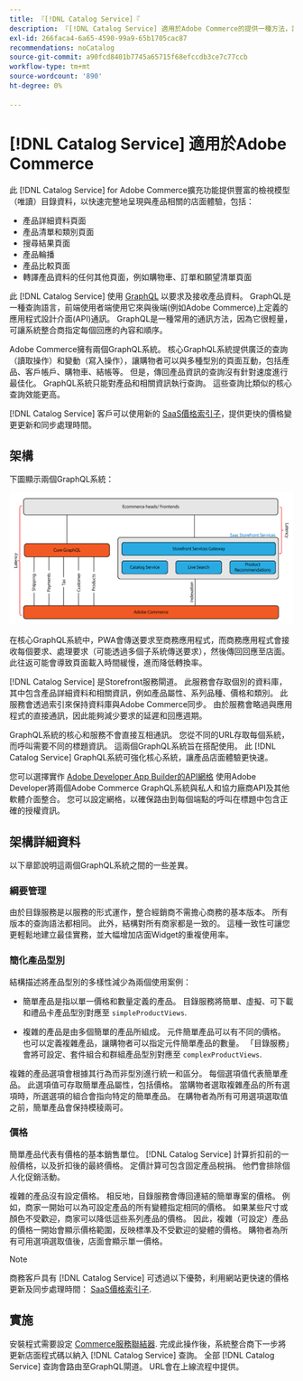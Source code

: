 ```yaml
---
title: 『[!DNL Catalog Service]『
description: 『[!DNL Catalog Service] 適用於Adobe Commerce的提供一種方法，讓您以比原生Adobe Commerce GraphQL查詢快得多的速度，擷取產品顯示頁面和產品清單頁面的內容。
exl-id: 266faca4-6a65-4590-99a9-65b1705cac87
recommendations: noCatalog
source-git-commit: a90fcd8401b7745a65715f68efccdb3ce7c77ccb
workflow-type: tm+mt
source-wordcount: '890'
ht-degree: 0%

---
```


# [!DNL Catalog Service] 適用於Adobe Commerce

此 [!DNL Catalog Service] for Adobe Commerce擴充功能提供豐富的檢視模型（唯讀）目錄資料，以快速完整地呈現與產品相關的店面體驗，包括：

* 產品詳細資料頁面
* 產品清單和類別頁面
* 搜尋結果頁面
* 產品輪播
* 產品比較頁面
* 轉譯產品資料的任何其他頁面，例如購物車、訂單和願望清單頁面

此 [!DNL Catalog Service] 使用 [GraphQL](https://graphql.org/) 以要求及接收產品資料。 GraphQL是一種查詢語言，前端使用者端使用它來與後端(例如Adobe Commerce)上定義的應用程式設計介面(API)通訊。 GraphQL是一種常用的通訊方法，因為它很輕量，可讓系統整合商指定每個回應的內容和順序。

Adobe Commerce擁有兩個GraphQL系統。 核心GraphQL系統提供廣泛的查詢（讀取操作）和變動（寫入操作），讓購物者可以與多種型別的頁面互動，包括產品、客戶帳戶、購物車、結帳等。 但是，傳回產品資訊的查詢沒有針對速度進行最佳化。 GraphQL系統只能對產品和相關資訊執行查詢。 這些查詢比類似的核心查詢效能更高。

[!DNL Catalog Service] 客戶可以使用新的 [SaaS價格索引子](../price-index/price-indexing.md)，提供更快的價格變更更新和同步處理時間。

## 架構

下圖顯示兩個GraphQL系統：

![目錄架構圖](assets/catalog-service-architecture.png)

在核心GraphQL系統中，PWA會傳送要求至商務應用程式，而商務應用程式會接收每個要求、處理要求（可能透過多個子系統傳送要求），然後傳回回應至店面。 此往返可能會導致頁面載入時間緩慢，進而降低轉換率。

[!DNL Catalog Service] 是Storefront服務閘道。 此服務會存取個別的資料庫，其中包含產品詳細資料和相關資訊，例如產品屬性、系列品種、價格和類別。 此服務會透過索引來保持資料庫與Adobe Commerce同步。
由於服務會略過與應用程式的直接通訊，因此能夠減少要求的延遲和回應週期。

GraphQL系統的核心和服務不會直接互相通訊。 您從不同的URL存取每個系統，而呼叫需要不同的標題資訊。 這兩個GraphQL系統旨在搭配使用。 此 [!DNL Catalog Service] GraphQL系統可強化核心系統，讓產品店面體驗更快速。

您可以選擇實作 [Adobe Developer App Builder的API網格](https://developer.adobe.com/graphql-mesh-gateway/) 使用Adobe Developer將兩個Adobe Commerce GraphQL系統與私人和協力廠商API及其他軟體介面整合。 您可以設定網格，以確保路由到每個端點的呼叫在標題中包含正確的授權資訊。

## 架構詳細資料

以下章節說明這兩個GraphQL系統之間的一些差異。

### 綱要管理

由於目錄服務是以服務的形式運作，整合經銷商不需擔心商務的基本版本。 所有版本的查詢語法都相同。 此外，結構對所有商家都是一致的。 這種一致性可讓您更輕鬆地建立最佳實務，並大幅增加店面Widget的重複使用率。

### 簡化產品型別

結構描述將產品型別的多樣性減少為兩個使用案例：

* 簡單產品是指以單一價格和數量定義的產品。 目錄服務將簡單、虛擬、可下載和禮品卡產品型別對應至 `simpleProductViews`.

* 複雜的產品是由多個簡單的產品所組成。 元件簡單產品可以有不同的價格。 也可以定義複雜產品，讓購物者可以指定元件簡單產品的數量。 「目錄服務」會將可設定、套件組合和群組產品型別對應至 `complexProductViews`.

複雜的產品選項會根據其行為而非型別進行統一和區分。 每個選項值代表簡單產品。 此選項值可存取簡單產品屬性，包括價格。 當購物者選取複雜產品的所有選項時，所選選項的組合會指向特定的簡單產品。 在購物者為所有可用選項選取值之前，簡單產品會保持模稜兩可。

### 價格

簡單產品代表有價格的基本銷售單位。 [!DNL Catalog Service] 計算折扣前的一般價格，以及折扣後的最終價格。 定價計算可包含固定產品稅捐。 他們會排除個人化促銷活動。

複雜的產品沒有設定價格。 相反地，目錄服務會傳回連結的簡單專案的價格。 例如，商家一開始可以為可設定產品的所有變體指定相同的價格。 如果某些尺寸或顏色不受歡迎，商家可以降低這些系列產品的價格。 因此，複雜（可設定）產品的價格一開始會顯示價格範圍，反映標準及不受歡迎的變體的價格。 購物者為所有可用選項選取值後，店面會顯示單一價格。

>[!NOTE]
>
> 商務客戶具有 [!DNL Catalog Service] 可透過以下優勢，利用網站更快速的價格更新及同步處理時間： [SaaS價格索引子](../price-index/price-indexing.md).

## 實施

安裝程式需要設定 [Commerce服務聯結器](../landing/saas.md). 完成此操作後，系統整合商下一步將更新店面程式碼以納入 [!DNL Catalog Service] 查詢。 全部 [!DNL Catalog Service] 查詢會路由至GraphQL閘道。 URL會在上線流程中提供。
